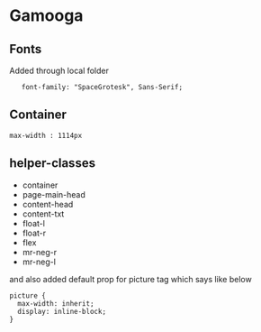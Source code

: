 # Gamooga

## Fonts
  Added through local folder
  
       font-family: "SpaceGrotesk", Sans-Serif;
   

## Container
  `max-width : 1114px`

## helper-classes
  - container
  - page-main-head
  - content-head
  - content-txt
  - float-l
  - float-r
  - flex
  - mr-neg-r
  - mr-neg-l
 
 and also added default prop for picture tag which says like below

    picture {
      max-width: inherit;
      display: inline-block;
    }
  